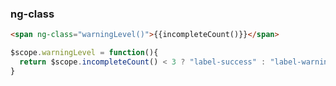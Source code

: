 ### ng-class

```html
<span ng-class="warningLevel()">{{incompleteCount()}}</span>
```

```javascript
$scope.warningLevel = function(){
  return $scope.incompleteCount() < 3 ? "label-success" : "label-warning";
}
```

